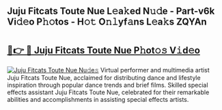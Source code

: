 ## Juju Fitcats Toute Nue L𝚎a𝚔ed N𝚞𝚍e - Part-v6k Vi𝚍𝚎o P𝚑𝚘tos - H𝚘𝚝 O𝚗𝚕yf𝚊ns L𝚎a𝚔s ZQYAn

# <h2><a href="http://kfa2cgx.oniu.top/?m=Juju+Fitcats+Toute+Nue">🔗👉 🔴 Juju Fitcats Toute Nue P𝚑ot𝚘𝚜 V𝚒d𝚎o</a></h2>

[![Juju Fitcats Toute Nue Nu𝚍e𝚜](https://i.imgur.com/0qMVB7G.gif)](http://kfa2cgx.oniu.top/?m=Juju+Fitcats+Toute+Nue)
Virtual performer and multimedia artist Juju Fitcats Toute Nue, acclaimed for distributing dance and lifestyle inspiration through popular dance trends and brief films. Skilled special effects assistant Juju Fitcats Toute Nue, celebrated for their remarkable abilities and accomplishments in assisting special effects artists.  
